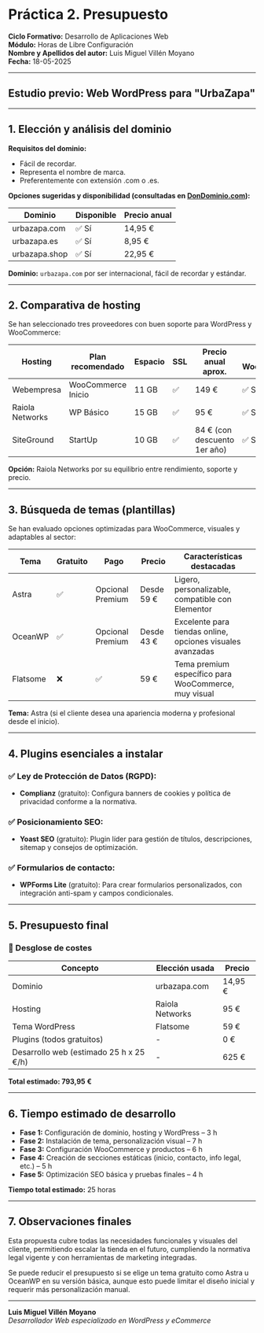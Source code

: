 # Práctica 2. Presupuesto  
**Ciclo Formativo:** Desarrollo de Aplicaciones Web  
**Módulo:** Horas de Libre Configuración  
**Nombre y Apellidos del autor:** Luis Miguel Villén Moyano  
**Fecha:** 18-05-2025  

---

## Estudio previo: Web WordPress para "UrbaZapa"

---

## 1. Elección y análisis del dominio

**Requisitos del dominio:**
- Fácil de recordar.
- Representa el nombre de marca.
- Preferentemente con extensión .com o .es.

**Opciones sugeridas y disponibilidad (consultadas en [DonDominio.com](https://www.dondominio.com/)):**

| Dominio         | Disponible | Precio anual |
|-----------------|------------|--------------|
| urbazapa.com    | ✅ Sí      | 14,95 €      |
| urbazapa.es     | ✅ Sí      | 8,95 €       |
| urbazapa.shop   | ✅ Sí      | 22,95 €      |

**Dominio:** `urbazapa.com` por ser internacional, fácil de recordar y estándar.

---

## 2. Comparativa de hosting

Se han seleccionado tres proveedores con buen soporte para WordPress y WooCommerce:

| Hosting          | Plan recomendado   | Espacio | SSL | Precio anual aprox. | Soporte WooCommerce |
|------------------|--------------------|--------|-----|----------------------|----------------------|
| Webempresa       | WooCommerce Inicio | 11 GB  | ✅  | 149 €                | ✅ Sí                |
| Raiola Networks  | WP Básico          | 15 GB  | ✅  | 95 €                 | ✅ Sí                |
| SiteGround       | StartUp            | 10 GB  | ✅  | 84 € (con descuento 1er año) | ✅ Sí        |

**Opción:** Raiola Networks por su equilibrio entre rendimiento, soporte y precio.

---

## 3. Búsqueda de temas (plantillas)

Se han evaluado opciones optimizadas para WooCommerce, visuales y adaptables al sector:

| Tema            | Gratuito | Pago | Precio | Características destacadas |
|------------------|----------|------|--------|-----------------------------|
| Astra            | ✅       | Opcional Premium | Desde 59 € | Ligero, personalizable, compatible con Elementor |
| OceanWP          | ✅       | Opcional Premium | Desde 43 € | Excelente para tiendas online, opciones visuales avanzadas |
| Flatsome         | ❌       | ✅    | 59 €    | Tema premium específico para WooCommerce, muy visual |

**Tema:** Astra (si el cliente desea una apariencia moderna y profesional desde el inicio).

---

## 4. Plugins esenciales a instalar

### ✅ Ley de Protección de Datos (RGPD):
- **Complianz** (gratuito): Configura banners de cookies y política de privacidad conforme a la normativa.

### ✅ Posicionamiento SEO:
- **Yoast SEO** (gratuito): Plugin líder para gestión de títulos, descripciones, sitemap y consejos de optimización.

### ✅ Formularios de contacto:
- **WPForms Lite** (gratuito): Para crear formularios personalizados, con integración anti-spam y campos condicionales.

---

## 5. Presupuesto final

### 🧾 Desglose de costes

| Concepto                    | Elección usada          | Precio |
|-----------------------------|-------------------------|--------|
| Dominio                     | urbazapa.com            | 14,95 € |
| Hosting                     | Raiola Networks          | 95 €   |
| Tema WordPress              | Flatsome                | 59 €   |
| Plugins (todos gratuitos)  | -                       | 0 €    |
| Desarrollo web (estimado 25 h x 25 €/h) | -        | 625 €  |

**Total estimado: 793,95 €**

---

## 6. Tiempo estimado de desarrollo

- **Fase 1:** Configuración de dominio, hosting y WordPress – 3 h  
- **Fase 2:** Instalación de tema, personalización visual – 7 h  
- **Fase 3:** Configuración WooCommerce y productos – 6 h  
- **Fase 4:** Creación de secciones estáticas (inicio, contacto, info legal, etc.) – 5 h  
- **Fase 5:** Optimización SEO básica y pruebas finales – 4 h  

**Tiempo total estimado:** 25 horas

---

## 7. Observaciones finales

Esta propuesta cubre todas las necesidades funcionales y visuales del cliente, permitiendo escalar la tienda en el futuro, cumpliendo la normativa legal vigente y con herramientas de marketing integradas.

Se puede reducir el presupuesto si se elige un tema gratuito como Astra u OceanWP en su versión básica, aunque esto puede limitar el diseño inicial y requerir más personalización manual.

---

**Luis Miguel Villén Moyano**  
*Desarrollador Web especializado en WordPress y eCommerce*
